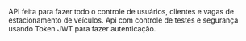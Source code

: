 API feita para fazer todo o controle de usuários, clientes e vagas de estacionamento de veículos.
Api com controle de testes e segurança usando Token JWT para fazer autenticação.
